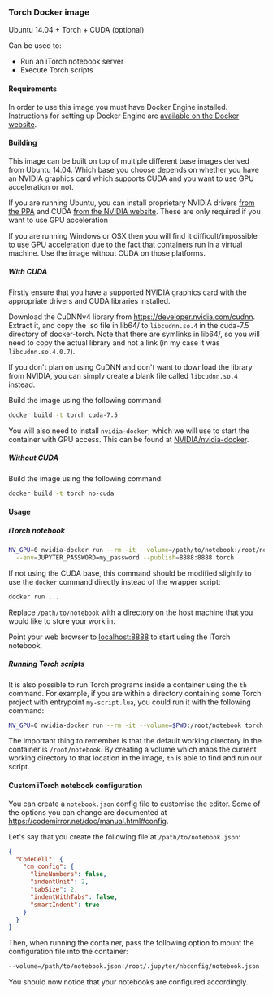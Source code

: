### Torch Docker image

Ubuntu 14.04 + Torch + CUDA (optional)

Can be used to:

* Run an iTorch notebook server
* Execute Torch scripts

#### Requirements

In order to use this image you must have Docker Engine installed. Instructions
for setting up Docker Engine are
[available on the Docker website](https://docs.docker.com/engine/installation/).

#### Building

This image can be built on top of multiple different base images derived from
Ubuntu 14.04. Which base you choose depends on whether you have an NVIDIA
graphics card which supports CUDA and you want to use GPU acceleration or not.

If you are running Ubuntu, you can install proprietary NVIDIA drivers
[from the PPA](https://launchpad.net/~graphics-drivers/+archive/ubuntu/ppa)
and CUDA [from the NVIDIA website](https://developer.nvidia.com/cuda-downloads).
These are only required if you want to use GPU acceleration

If you are running Windows or OSX then you will find it difficult/impossible to
use GPU acceleration due to the fact that containers run in a virtual machine.
Use the image without CUDA on those platforms.

##### With CUDA

Firstly ensure that you have a supported NVIDIA graphics card with the
appropriate drivers and CUDA libraries installed.

Download the CuDNNv4 library from https://developer.nvidia.com/cudnn. Extract
it, and copy the .so file in lib64/ to `libcudnn.so.4` in the cuda-7.5 directory
of docker-torch. Note that there are symlinks in lib64/, so you will need to
copy the actual library and not a link (in my case it was `libcudnn.so.4.0.7`).

If you don't plan on using CuDNN and don't want to download the library from
NVIDIA, you can simply create a blank file called `libcudnn.so.4` instead.

Build the image using the following command:

```sh
docker build -t torch cuda-7.5
```

You will also need to install `nvidia-docker`, which we will use to start the
container with GPU access. This can be found at
[NVIDIA/nvidia-docker](https://github.com/NVIDIA/nvidia-docker).

##### Without CUDA

Build the image using the following command:

```sh
docker build -t torch no-cuda
```

#### Usage

##### iTorch notebook

```sh
NV_GPU=0 nvidia-docker run --rm -it --volume=/path/to/notebook:/root/notebook \
  --env=JUPYTER_PASSWORD=my_password --publish=8888:8888 torch
```

If not using the CUDA base, this command should be modified slightly to use
the `docker` command directly instead of the wrapper script:

```sh
docker run ...
```

Replace `/path/to/notebook` with a directory on the host machine that you would
like to store your work in.

Point your web browser to [localhost:8888](http://localhost:8888) to start using
the iTorch notebook.

##### Running Torch scripts

It is also possible to run Torch programs inside a container using the `th`
command. For example, if you are within a directory containing some Torch
project with entrypoint `my-script.lua`, you could run it with the following
command:

```sh
NV_GPU=0 nvidia-docker run --rm -it --volume=$PWD:/root/notebook torch th my-script.lua
```

The important thing to remember is that the default working directory in the
container is `/root/notebook`. By creating a volume which maps the current
working directory to that location in the image, `th` is able to find and
run our script.

#### Custom iTorch notebook configuration

You can create a `notebook.json` config file to customise the editor. Some of the
options you can change are documented at
https://codemirror.net/doc/manual.html#config.

Let's say that you create the following file at `/path/to/notebook.json`:

```json
{
  "CodeCell": {
    "cm_config": {
      "lineNumbers": false,
      "indentUnit": 2,
      "tabSize": 2,
      "indentWithTabs": false,
      "smartIndent": true
    }
  }
}
```

Then, when running the container, pass the following option to mount the
configuration file into the container:

```sh
--volume=/path/to/notebook.json:/root/.jupyter/nbconfig/notebook.json
```

You should now notice that your notebooks are configured accordingly.
